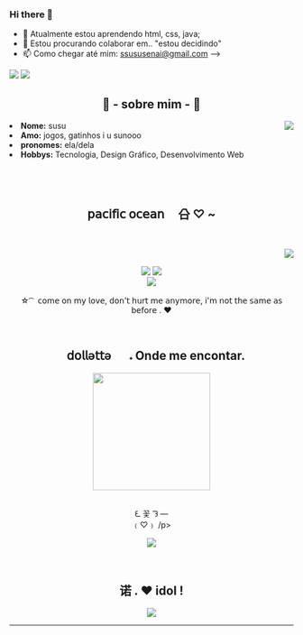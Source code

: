 ### Hi there 👋

- 🌱 Atualmente estou aprendendo html, css, java;
- 👯 Estou procurando colaborar em.. "estou decidindo"
- 📫 Como chegar até mim: ssususenai@gmail.com
-->



  

<div> 
  
  <a href="[https://instagram.com/rafaballerini](https://www.instagram.com/suziki_i/)" target="_blank"><img src="https://img.shields.io/badge/-Instagram-%23E4405F?style=for-the-badge&logo=instagram&logoColor=white" target="_blank"></a>
  <a href = "mailto:ssususenai@gmail.com"><img src="https://img.shields.io/badge/-Gmail-%23333?style=for-the-badge&logo=gmail&logoColor=white" target="_blank"></a>
 
</div>
<h2 align="center">  👻 - sobre mim - 👻 </h2>
  <div align="center">
<img src="https://64.media.tumblr.com/f0ef04b40ce31c53e4fac0154c5ff5f0/6eb54da59531806e-d9/s250x400/9381f9de24df532f81ea543d79f48ab919a472e5.gifv" align="right">
  </div>
<li>
 <b>Nome:</b> susu </li>
<li>
<b>Amo:</b> jogos, gatinhos i u sunooo
</li>
<li>
<b>pronomes:</b> ela/dela
</li>
<li>
<b>Hobbys:</b> Tecnologia, Design Gráfico, Desenvolvimento Web
</li>
<br><br><br>
</div>
<div>
<h2 align="center">           𝗉𝖺𝖼𝗂𝖿𝗂𝖼  𝗈𝖼𝖾𝖺𝗇ᅟ 㕣  ♡  ~</h2>
 <br>
<p>
  <div align="center">
<img src="https://64.media.tumblr.com/1cfcb2f763e241052e35dbab3daeaebf/9836a1fbff1dff6b-f4/s400x600/de8762e1ee9a133f411a93ebac55209b7e291eb8.gifv" align="right">
  </div>
</div>
<div>
  <br>
<p align="center"> <img src="https://img.shields.io/badge/html5%20-%23E34F26.svg?&style=for-the-badge&logo=html5&logoColor=white"/> <img src="https://img.shields.io/badge/css3%20-%231572B6.svg?&style=for-the-badge&logo=css3&logoColor=white"/><br>
   <img src="https://img.shields.io/badge/git%20-%23F05033.svg?&style=for-the-badge&logo=git&logoColor=white"/> <br><br>
☆ ͡     𝖼𝗈𝗆𝖾  𝗈𝗇  𝗆𝗒  𝗅𝗈𝗏𝖾,  𝖽𝗈𝗇'𝗍  𝗁𝗎𝗋𝗍  𝗆𝖾  𝖺𝗇𝗒𝗆𝗈𝗋𝖾,  𝗂'𝗆  𝗇𝗈𝗍  𝗍𝗁𝖾  𝗌𝖺𝗆𝖾  𝖺𝗌  𝖻𝖾𝖿𝗈𝗋𝖾  .   ♥︎
</p>
<br>
<h2 align="center">       ⠀𝖽𝗈𝗅𝗅ə𝗍𝗍ə⠀⠀𝅄   Onde me encontar. </h2>
  <div align="center">
<img src="https://64.media.tumblr.com/06588b17d24a41919c4d7060aee2978f/285e8f774358da8e-ed/s1280x1920/2e27714c93169acb4eec72013df08d5631894393.jpg" height="208.5px">
  </div>
<br>
<p align="center">ᘍ   꽃   ᘊ   —   <br>
﹙♡﹚   /p>
<p align="center"><a href="https://twitter.com/zozolli" target="_blank"><img src="https://img.shields.io/badge/PwoolPwatyAkwali%20-%231DA1F2.svg?&style=for-the-badge&logo=Twitter&logoColor=white"/></a>
</div>
<br>
<div>
<h2 align="center">诺      .      ♥︎      idol      !</h2>
<div align="center">
<img src="https://64.media.tumblr.com/4bdda63e1e955683036e27602317ec12/420a9dc269a718fe-ab/s540x810/062bc2a27e54bcbb043173a2e9475e8939e31943.gifv">
</div>
<hr>
</div>
</div>
    </center>
</body>
